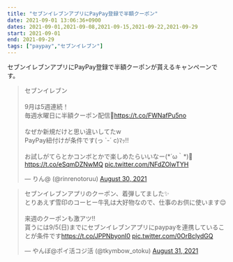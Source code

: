 ```yaml
---
title: "セブンイレブンアプリにPayPay登録で半額クーポン"
date: 2021-09-01 13:06:36+0900
dates: 2021-09-01,2021-09-08,2021-09-15,2021-09-22,2021-09-29
start: 2021-09-01
end: 2021-09-29
tags: ["paypay","セブンイレブン"]
---
```


セブンイレブンアプリにPayPay登録で半額クーポンが貰えるキャンペーンです。

<blockquote class="twitter-tweet"><p lang="ja" dir="ltr">セブンイレブン <br><br>9月は5週連続！<br>毎週水曜日に半額クーポン配信🎫<a href="https://t.co/FWNafPu5no">https://t.co/FWNafPu5no</a><br><br>なぜか新規だけと思い違いしてたw<br>PayPay紐付けが条件です(っ `-´ c)ﾏｯ!!<br><br>お試しがてらとかコンボとかで楽しめたらいいなー(*´ω｀*)💓 <a href="https://t.co/eSqmDZNwMQ">https://t.co/eSqmDZNwMQ</a> <a href="https://t.co/NFdZOlwTYH">pic.twitter.com/NFdZOlwTYH</a></p>&mdash; りん@ (@rinrenotoruu) <a href="https://twitter.com/rinrenotoruu/status/1432314695692664840?ref_src=twsrc%5Etfw">August 30, 2021</a></blockquote> <script async src="https://platform.twitter.com/widgets.js" charset="utf-8"></script>
<blockquote class="twitter-tweet"><p lang="ja" dir="ltr">セブンイレブンアプリのクーポン、着弾してました✨<br>とりあえず雪印のコーヒー牛乳は大好物なので、仕事のお供に使います😌<br><br>来週のクーポンも激アツ‼️<br>貰うには9/5(日)までにセブンイレブンアプリにpaypayを連携していることが条件です<a href="https://t.co/JPPNbyonI0">https://t.co/JPPNbyonI0</a> <a href="https://t.co/0OrBclydGQ">pic.twitter.com/0OrBclydGQ</a></p>&mdash; やんぼ@ポイ活コジ活 (@tkymbow_otoku) <a href="https://twitter.com/tkymbow_otoku/status/1432827125556342786?ref_src=twsrc%5Etfw">August 31, 2021</a></blockquote> <script async src="https://platform.twitter.com/widgets.js" charset="utf-8"></script>
